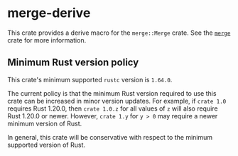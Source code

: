 <!---
Copyright (C) 2020 Robin Krahl <robin.krahl@ireas.org>
SPDX-License-Identifier: CC0-1.0
-->

# merge-derive

This crate provides a derive macro for the `merge::Merge` crate. See the
[`merge`][`merge`] crate for more information.

## Minimum Rust version policy

This crate's minimum supported `rustc` version is `1.64.0`.

The current policy is that the minimum Rust version required to use this crate
can be increased in minor version updates. For example, if `crate 1.0` requires
Rust 1.20.0, then `crate 1.0.z` for all values of `z` will also require Rust
1.20.0 or newer. However, `crate 1.y` for `y > 0` may require a newer minimum
version of Rust.

In general, this crate will be conservative with respect to the minimum
supported version of Rust.

[`merge`]: https://lib.rs/crates/merge
